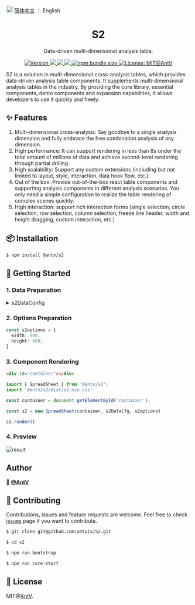 <img src="https://gw.alipayobjects.com/zos/antfincdn/R8sN%24GNdh6/language.svg" width="18">  [简体中文](./README.md) ｜
English

<h1 align="center">S2</h1>

<div align="center">

Data-driven multi-dimensional analysis table.

<p>
  <a href="https://www.npmjs.com/package/@antv/s2" target="_blank">
    <img alt="Version" src="https://img.shields.io/npm/v/@antv/s2.svg">
  </a>
  <a href="https://github.com/antvis/S2/actions" target="_blank">
    <img src="https://github.com/antvis/S2/workflows/CI/badge.svg" />
  </a>
  <a href="https://codecov.io/gh/@antv/s2" target="_blank">
    <img src="https://codecov.io/gh/@antv/s2/branch/master/graph/badge.svg" />
  </a>
  <a href="https://david-dm.org/@antv/s2" target="_blank">
    <img src="https://david-dm.org/@antv/s2/status.svg"/>
  </a>
  <a href="#" target="_blank" target="_blank">
    <img alt="npm bundle size" src="https://img.shields.io/bundlephobia/minzip/@antv/s2?style=flat-square"/>
  </a>
  <a href="#" target="_blank" target="_blank">
    <img alt="License: MIT@AntV" src="https://img.shields.io/badge/License-MIT@AntV-yellow.svg" />
  </a>
</p>

</div>

S2 is a solution in multi-dimensional cross-analysis tables, which provides data-driven analysis table components.
 It supplements multi-dimensional analysis tables in the industry. By providing the core library, essential components,
demo components and expansion capabilities, it allows developers to use it quickly and freely.



<!-- ### 🏠 [Homepage](https://s2.antv.vision) -->

## ✨ Features

1. Multi-dimensional cross-analysis: Say goodbye to a single analysis dimension and fully embrace the free combination analysis of any dimension.
2. High performance: It can support rendering in less than 8s under the total amount of millions of data and achieve second-level rendering through partial drilling.
3. High scalability: Support any custom extensions (including but not limited to layout, style, interaction, data hook flow, etc.).
4. Out of the box: Provide out-of-the-box react table components and supporting analysis components in different analysis scenarios. You only need a simple configuration to realize the table rendering of complex scenes quickly.
5. High interaction: support rich interaction forms (single selection, circle selection, row selection, column selection, freeze line header, width and height dragging, custom interaction, etc.)

##  📦 Installation

```bash
$ npm install @antv/s2
```

## 🔨 Getting Started
### 1. Data Preparation
<details>
  <summary> s2DataConfig</summary>

```ts
const s2DataConfig = {
  fields: {
    rows: ['province', 'city'],
    columns: ['type'],
    values: ['price'],
  },
  data: [
     {
      province: '浙江',
      city: '杭州',
      type: '笔',
      price: '1',
    },
    {
      province: '浙江',
      city: '杭州',
      type: '纸张',
      price: '2',
    },
    {
      province: '浙江',
      city: '舟山',
      type: '笔',
      price: '17',
    },
    {
      province: '浙江',
      city: '舟山',
      type: '纸张',
      price: '0.5',
    },
    {
      province: '吉林',
      city: '丹东',
      type: '笔',
      price: '8',
    },
    {
      province: '吉林',
      city: '白山',
      type: '笔',
      price: '9',
    },
    {
      province: '吉林',
      city: '丹东',
      type: ' 纸张',
      price: '3',
    },
    {
      province: '吉林',
      city: '白山',
      type: '纸张',
      price: '1',
    },
  ],
};
```

</details>


### 2.  Options Preparation

```ts
const s2options = {
  width: 800,
  height: 600,
}
```

### 3. Component Rendering

```html
<div id="container"></div>
```

```ts
import { SpreadSheet } from '@antv/s2';
import '@antv/s2/dist/s2.min.css'

const container = document.getElementById('container');

const s2 = new SpreadSheet(container, s2DataCfg, s2options)

s2.render()
```

### 4. Preview

![result](https://gw.alipayobjects.com/zos/antfincdn/vCukbtVNvl/616f7ef1-e626-4225-99f8-dc8f6ca630dd.png)


## Author

👤 [**@AntV**](https://github.com/orgs/antvis/people)


## 🤝  Contributing

Contributions, issues and feature requests are welcome.
Feel free to check [issues](https://github.com/antvis/S2/issues) page if you want to contribute.


```bash
$ git clone git@github.com:antvis/S2.git

$ cd s2

$ npm run bootstrap

$ npm run core:start
```

## 📄 License

MIT@[AntV](https://github.com/antvis).

